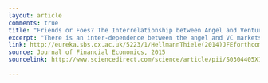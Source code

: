 ```yaml
---
layout: article
comments: true
title: "Friends or Foes? The Interrelationship between Angel and Venture Capital Markets"
excerpt: "There is an inter-dependence between the angel and VC markets which limits the power of VCs: if VCs "hold up" angel investors, they may encourage new startups to avoid VC funding altogether."
link: http://eureka.sbs.ox.ac.uk/5223/1/HellmannThiele(2014)JFEforthcoming.pdf
source: Journal of Financial Economics, 2015
sourcelink: http://www.sciencedirect.com/science/article/pii/S0304405X14002311

---
```

